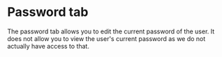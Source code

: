 # Password tab

The password tab allows you to edit the current password of the user. It does not allow you to view the user's current password as we do not actually have access to that.
